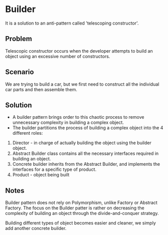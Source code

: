 # Builder
It is a solution to an anti-pattern called 'telescoping constructor'.

## Problem
Telescopic constructor occurs when the developer attempts to build an object using an excessive number of constructors.

## Scenario
We are trying to build a car, but we first need to construct all the individual car parts and then assemble them.

## Solution
* A builder pattern brings order to this chaotic process to remove unnecessary complexity in building a complex object.
* The builder partitions the process of building a complex object into the 4 different roles:
1. Director - in charge of actually building the object using the builder object.
2. Abstract Builder class contains all the necessary interfaces required in building an object.
3. Concrete builder inherits from the Abstract Builder, and implements the interfaces for a specific type of product.
4. Product - object being built

## Notes
Builder pattern does not rely on Polymorphism, unlike Factory or Abstract Factory. The focus on the Builder patter 
is rather on decreasing the complexity of building an object through the divide-and-conquer strategy.

Building different types of object becomes easier and cleaner, we simply add another concrete builder.